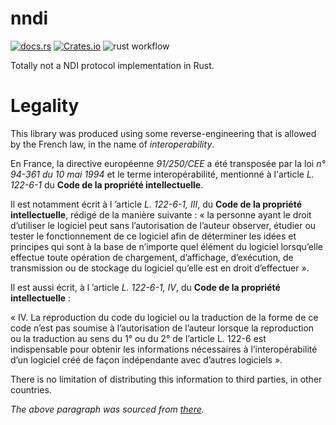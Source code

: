 # nndi
[![docs.rs](https://img.shields.io/docsrs/nndi)](https://docs.rs/nndi) [![Crates.io](https://img.shields.io/crates/l/nndi)](https://crates.io/crates/nndi) ![rust workflow](https://github.com/lowlevl/nndi/actions/workflows/rust.yml/badge.svg)

Totally not a NDI protocol implementation in Rust.

# Legality

This library was produced using some reverse-engineering that is allowed by the French law, in the name of _interoperability_.

En France, la directive européenne *91/250/CEE* a été transposée par la loi *n° 94-361 du 10 mai 1994* et le terme interopérabilité, mentionné à l'article *L. 122-6-1*
du **Code de la propriété intellectuelle**.

Il est notamment écrit à l ’article *L. 122-6-1, III*, du **Code de la propriété intellectuelle**, rédigé de la
manière suivante : « la personne ayant le droit d’utiliser le logiciel peut sans l’autorisation de l’auteur
observer, étudier ou tester le fonctionnement de ce logiciel afin de déterminer les idées et principes qui sont
à la base de n’importe quel élément du logiciel lorsqu’elle effectue toute opération de chargement,
d’affichage, d’exécution, de transmission ou de stockage du logiciel qu’elle est en droit d’effectuer&nbsp;».

Il est aussi écrit, à l ’article *L. 122-6-1, IV*, du **Code de la propriété intellectuelle** :

« IV. La reproduction du code du logiciel ou la traduction de la forme de ce code n’est pas soumise à
l’autorisation de l’auteur lorsque la reproduction ou la traduction au sens du
1° ou du 2° de l’article L. 122-6 est indispensable pour obtenir les
informations nécessaires à l’interopérabilité d’un logiciel créé de façon indépendante avec d’autres logiciels&nbsp;».

There is no limitation of distributing this information to third parties, in other countries.

_The above paragraph was sourced from [there](https://code.videolan.org/jbk/libndi/-/blob/c14b40caafb26a02249f062e7f907ceaa53c1b74/README.md#legality)._
